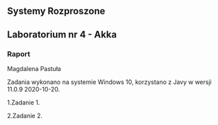 ## Systemy Rozproszone
## Laboratorium nr 4 - Akka
### Raport
Magdalena Pastuła

Zadania wykonano na systemie Windows 10, korzystano z Javy w wersji 11.0.9 2020-10-20.

1.Zadanie 1.

2.Zadanie 2.
